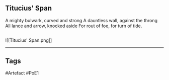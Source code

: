## Titucius' Span
A mighty bulwark, curved and strong
A dauntless wall, against the throng
All lance and arrow, knocked aside
For rout of foe, for turn of tide.
##
![[Titucius' Span.png]]

---
## Tags
#Artefact
#PoE1
